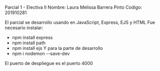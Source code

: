 Parcial 1 - Electiva II
Nombre: Laura Melissa Barrera Pinto
Codigo: 201910281

El parcial se desarrollo usando en JavaScript, Express, EJS y HTML
Fue necesario instalar:
- npm install express
- npm install path
- npm install ejs
Y para la parte de desarrollo
- npm i nodemon --save-dev

El puerto de despliegue es el puerto 4000